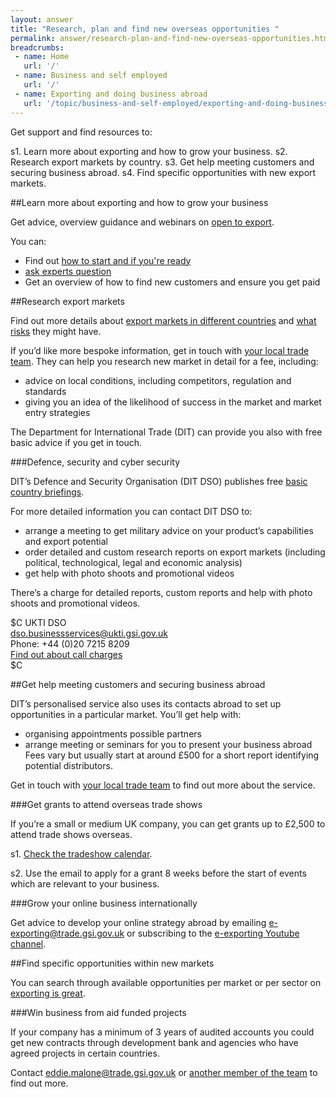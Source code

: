 ```yaml
---
layout: answer
title: "Research, plan and find new overseas opportunities "
permalink: answer/research-plan-and-find-new-overseas-opportunities.html
breadcrumbs:
 - name: Home
   url: '/'
 - name: Business and self employed
   url: '/'
 - name: Exporting and doing business abroad
   url: '/topic/business-and-self-employed/exporting-and-doing-business-abroad.html'
---
```


Get support and find resources to:

s1. Learn more about exporting and how to grow your business.
s2. Research export markets by country.
s3. Get help meeting customers and securing business abroad.
s4. Find specific opportunities with new export markets.

##Learn more about exporting and how to grow your business

Get advice, overview guidance and webinars on [open to export](http://opentoexport.com/).

You can:

* Find out [how to start and if you're ready](http://opentoexport.com/steps/getting-started/)
* [ask experts question](http://opentoexport.com/ask-the-experts/ask-your-question/)
* Get an overview of how to find new customers and ensure you get paid

##Research export markets

Find out more details about [export markets in different countries](http://opentoexport.com/countries/) and [what risks](https://www.gov.uk/government/collections/overseas-business-risk) they might have.


If you’d like more bespoke information, get in touch with [your local trade team](https://www.contactus.ukti.gov.uk/office-finder/). They can help you research new market in detail for a fee, including:

* advice on local conditions, including competitors, regulation and standards
*  giving you an idea of the likelihood of success in the market and market entry strategies

The Department for International Trade (DIT)  can provide you also with free basic advice if you get in touch.

###Defence, security and cyber security


DIT’s Defence and Security Organisation (DIT DSO) publishes free [basic country briefings](https://www.gov.uk/government/collections/defence-and-security-exporting-country-briefings-and-reports). 

For more detailed information you can contact DIT DSO to:

- arrange a meeting to get military advice on your product’s capabilities and export potential
- order detailed and custom research reports on export markets (including political, technological, legal and economic analysis)
- get help with photo shoots and promotional videos

There’s a charge for detailed reports, custom reports and help with photo shoots and promotional videos.

$C
UKTI DSO<br>
<dso.businessservices@ukti.gsi.gov.uk><br>
Phone: +44 (0)20 7215 8209<br>
[Find out about call charges](/call-charges)<br>
$C


##Get help meeting customers and securing business abroad

DIT’s personalised service also uses its contacts abroad to set up opportunities in a particular market. You’ll get help with:
* organising appointments possible partners
* arrange meeting or seminars for you to present your business abroad
Fees vary but usually start at around £500 for a short report identifying potential distributors.

Get in touch with [your local trade team](https://www.contactus.ukti.gov.uk/office-finder/) to find out more about the service.

###Get grants to attend overseas trade shows

If you’re a small or medium UK company, you can get grants up to £2,500 to attend trade shows overseas.

s1. [Check the tradeshow calendar](https://www.events.ukti.gov.uk/search/,/calendar/).

s2. Use the email to apply for a grant 8 weeks before the start of events which are relevant to your business.

###Grow your online business internationally

Get advice to develop your online strategy abroad by emailing e-exporting@trade.gsi.gov.uk or subscribing to the [e-exporting Youtube channel](https://www.youtube.com/playlist?list=PLW9Q9i8L1YhUZsmIX0VWwslCnrgNRm6aM).

##Find specific opportunities within new markets

You can search through available opportunities per market or per sector on [exporting is great](https://www.exportingisgreat.gov.uk/).

###Win business from aid funded projects

If your company has a minimum of 3 years of audited accounts you could get new contracts through development bank and agencies who have agreed projects in certain countries.

Contact eddie.malone@trade.gsi.gov.uk or [another member of the team](https://www.gov.uk/government/uploads/system/uploads/attachment_data/file/401907/Aid_Funded_Business_Network_of_Staff_14_15.pdf) to find out more.


















